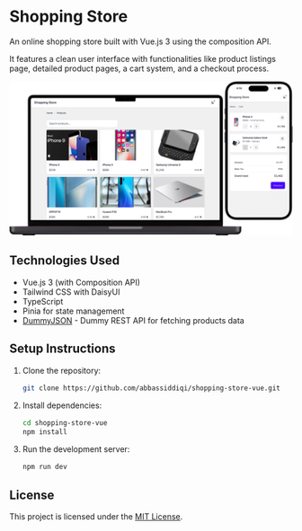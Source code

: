 # Shopping Store

An online shopping store built with Vue.js 3 using the composition API.

It features a clean user interface with functionalities like product listings page, detailed product pages, a cart system, and a checkout process.

![Website Preview](./preview.png?raw=true)

## Technologies Used

- Vue.js 3 (with Composition API)
- Tailwind CSS with DaisyUI
- TypeScript
- Pinia for state management
- [DummyJSON](https://dummyjson.com/) - Dummy REST API for fetching products data

## Setup Instructions

1. Clone the repository:

    ```sh
    git clone https://github.com/abbassiddiqi/shopping-store-vue.git
    ```

2. Install dependencies:

    ```sh
    cd shopping-store-vue
    npm install
    ```

3. Run the development server:

    ```sh
    npm run dev
    ```

## License
This project is licensed under the [MIT License](https://github.com/abbassiddiqi/shopping-store-vue/blob/master/LICENSE).